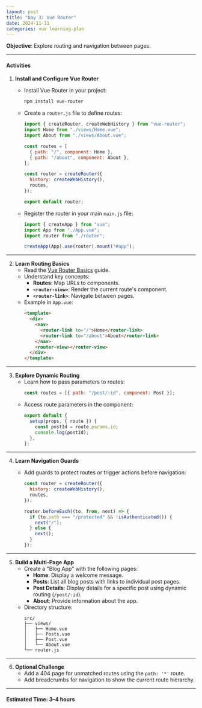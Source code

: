 ```yaml
---
layout: post
title: "Day 3: Vue Router"
date: 2024-11-11
categories: vue learning-plan
---
```


**Objective**: Explore routing and navigation between pages.

---

#### **Activities**

1. **Install and Configure Vue Router**

   - Install Vue Router in your project:
     ```bash
     npm install vue-router
     ```
   - Create a `router.js` file to define routes:

     ```javascript
     import { createRouter, createWebHistory } from "vue-router";
     import Home from "./views/Home.vue";
     import About from "./views/About.vue";

     const routes = [
       { path: "/", component: Home },
       { path: "/about", component: About },
     ];

     const router = createRouter({
       history: createWebHistory(),
       routes,
     });

     export default router;
     ```

   - Register the router in your main `main.js` file:

     ```javascript
     import { createApp } from "vue";
     import App from "./App.vue";
     import router from "./router";

     createApp(App).use(router).mount("#app");
     ```

---

2. **Learn Routing Basics**
   - Read the [Vue Router Basics](https://router.vuejs.org/guide/) guide.
   - Understand key concepts:
     - **Routes**: Map URLs to components.
     - **`<router-view>`**: Render the current route's component.
     - **`<router-link>`**: Navigate between pages.
   - Example in `App.vue`:
     ```html
     <template>
       <div>
         <nav>
           <router-link to="/">Home</router-link>
           <router-link to="/about">About</router-link>
         </nav>
         <router-view></router-view>
       </div>
     </template>
     ```

---

3. **Explore Dynamic Routing**
   - Learn how to pass parameters to routes:
     ```javascript
     const routes = [{ path: "/post/:id", component: Post }];
     ```
   - Access route parameters in the component:
     ```javascript
     export default {
       setup(props, { route }) {
         const postId = route.params.id;
         console.log(postId);
       },
     };
     ```

---

4. **Learn Navigation Guards**

   - Add guards to protect routes or trigger actions before navigation:

     ```javascript
     const router = createRouter({
       history: createWebHistory(),
       routes,
     });

     router.beforeEach((to, from, next) => {
       if (to.path === "/protected" && !isAuthenticated()) {
         next("/");
       } else {
         next();
       }
     });
     ```

---

5. **Build a Multi-Page App**
   - Create a "Blog App" with the following pages:
     - **Home**: Display a welcome message.
     - **Posts**: List all blog posts with links to individual post pages.
     - **Post Details**: Display details for a specific post using dynamic routing (`/post/:id`).
     - **About**: Provide information about the app.
   - Directory structure:
     ```plaintext
     src/
     ├── views/
     │   ├── Home.vue
     │   ├── Posts.vue
     │   ├── Post.vue
     │   └── About.vue
     └── router.js
     ```

---

6. **Optional Challenge**
   - Add a 404 page for unmatched routes using the `path: '*'` route.
   - Add breadcrumbs for navigation to show the current route hierarchy.

---

#### **Estimated Time**: 3–4 hours
